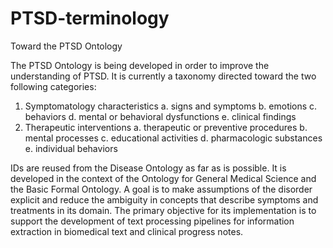 # PTSD-terminology
Toward the PTSD Ontology

The PTSD Ontology is being developed in order to improve the understanding of PTSD. It is currently a taxonomy directed toward the two following categories:

1) Symptomatology characteristics
    a. signs and symptoms
    b. emotions
    c. behaviors
    d. mental or behavioral dysfunctions
    e. clinical findings
2) Therapeutic interventions
    a. therapeutic or preventive procedures
    b. mental processes
    c. educational activities
    d. pharmacologic substances
    e. individual behaviors

IDs are reused from the Disease Ontology as far as is possible. It is developed in the context of the Ontology for General Medical Science and the Basic Formal Ontology. A goal is to make assumptions of the disorder explicit and reduce the ambiguity in concepts that describe symptoms and treatments in its domain. The primary objective for its implementation is to support the development of text processing pipelines for information extraction in biomedical text and clinical progress notes.
